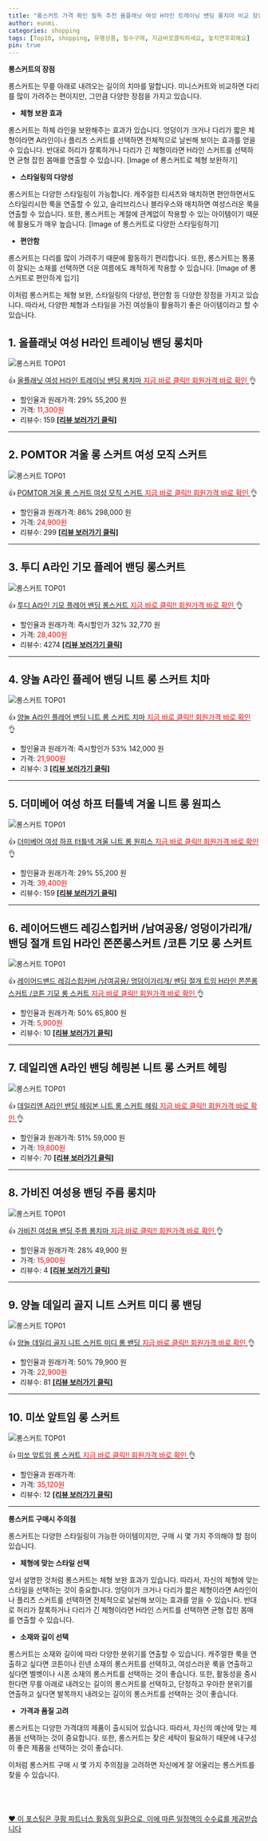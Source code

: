 ```yaml
---
title: "롱스커트 가격 확인 필독 추천 올플래닛 여성 H라인 트레이닝 밴딩 롱치마 비교 장점 구매가이드"
author: eunmi.
categories: shopping
tags: [Top10, shopping, 유행상품, 필수구매, 지금바로클릭하세요, 놓치면후회해요]
pin: true
---
```

**롱스커트의 장점**

롱스커트는 무릎 아래로 내려오는 길이의 치마를 말합니다. 미니스커트와 비교하면 다리를 많이 가려주는 편이지만, 그만큼 다양한 장점을 가지고 있습니다.

* **체형 보완 효과**

롱스커트는 하체 라인을 보완해주는 효과가 있습니다. 엉덩이가 크거나 다리가 짧은 체형이라면 A라인이나 플리츠 스커트를 선택하면 전체적으로 날씬해 보이는 효과를 얻을 수 있습니다. 반대로 허리가 잘록하거나 다리가 긴 체형이라면 H라인 스커트를 선택하면 균형 잡힌 몸매를 연출할 수 있습니다.
[Image of 롱스커트로 체형 보완하기]

* **스타일링의 다양성**

롱스커트는 다양한 스타일링이 가능합니다. 캐주얼한 티셔츠와 매치하면 편안하면서도 스타일리시한 룩을 연출할 수 있고, 슬리브리스나 블라우스와 매치하면 여성스러운 룩을 연출할 수 있습니다. 또한, 롱스커트는 계절에 관계없이 착용할 수 있는 아이템이기 때문에 활용도가 매우 높습니다.
[Image of 롱스커트로 다양한 스타일링하기]

* **편안함**

롱스커트는 다리를 많이 가려주기 때문에 활동하기 편리합니다. 또한, 롱스커트는 통풍이 잘되는 소재를 선택하면 더운 여름에도 쾌적하게 착용할 수 있습니다.
[Image of 롱스커트로 편안하게 입기]

이처럼 롱스커트는 체형 보완, 스타일링의 다양성, 편안함 등 다양한 장점을 가지고 있습니다. 따라서, 다양한 체형과 스타일을 가진 여성들이 활용하기 좋은 아이템이라고 할 수 있습니다.

   

## 1. 올플래닛 여성 H라인 트레이닝 밴딩 롱치마

![롱스커트 TOP01](https://thumbnail9.coupangcdn.com/thumbnails/remote/230x230ex/image/vendor_inventory/49dc/6bea57c15382a5844d63b09c9f30844d6edb8d9d34b7807cd0df93fa2189.jpg)


👍 [올플래닛 여성 H라인 트레이닝 밴딩 롱치마 <font color=red> 지금 바로 클릭!! 회원가격 바로 확인 </font> ](https://link.coupang.com/re/AFFSDP?lptag=AF3617701&subid=GithubCoopas&pageKey=7673253189&traceid=V0-153&itemId=20475214983&vendorItemId=87554374774) 👌 


- 할인율과 원래가격: 29%  55,200   원
- 가격: <span style='color:red'>11,300원</span>
- 리뷰수: 159  [**[리뷰 보러가기 클릭]**](https://link.coupang.com/re/AFFSDP?lptag=AF3617701&subid=GithubCoopas&pageKey=7673253189&traceid=V0-153&itemId=20475214983&vendorItemId=87554374774)

---


   

## 2. POMTOR 겨울 롱 스커트 여성 모직 스커트

![롱스커트 TOP01](https://thumbnail6.coupangcdn.com/thumbnails/remote/230x230ex/image/vendor_inventory/bf4c/f43b130d2fe5cf052e998b0a633f35510fe4be61e97ed8a00dd6bab6dd19.jpg)


👍 [POMTOR 겨울 롱 스커트 여성 모직 스커트 <font color=red> 지금 바로 클릭!! 회원가격 바로 확인 </font> ](https://link.coupang.com/re/AFFSDP?lptag=AF3617701&subid=GithubCoopas&pageKey=7699558720&traceid=V0-153&itemId=20611341662&vendorItemId=87685756342) 👌 


- 할인율과 원래가격: 86%  298,000   원
- 가격: <span style='color:red'>24,900원</span>
- 리뷰수: 299  [**[리뷰 보러가기 클릭]**](https://link.coupang.com/re/AFFSDP?lptag=AF3617701&subid=GithubCoopas&pageKey=7699558720&traceid=V0-153&itemId=20611341662&vendorItemId=87685756342)

---


   

## 3. 투디 A라인 기모 플레어 밴딩 롱스커트

![롱스커트 TOP01](https://thumbnail6.coupangcdn.com/thumbnails/remote/230x230ex/image/vendor_inventory/f7e5/723eccb8fdcb4687efeaf641d328f78f76c6f8ed64de8785ec3fcbbd9f3d.png)


👍 [투디 A라인 기모 플레어 밴딩 롱스커트 <font color=red> 지금 바로 클릭!! 회원가격 바로 확인 </font> ](https://link.coupang.com/re/AFFSDP?lptag=AF3617701&subid=GithubCoopas&pageKey=6962072310&traceid=V0-153&itemId=16952871071&vendorItemId=84130225841) 👌 


- 할인율과 원래가격: 즉시할인가 32%  32,770   원
- 가격: <span style='color:red'>28,400원</span>
- 리뷰수: 4274  [**[리뷰 보러가기 클릭]**](https://link.coupang.com/re/AFFSDP?lptag=AF3617701&subid=GithubCoopas&pageKey=6962072310&traceid=V0-153&itemId=16952871071&vendorItemId=84130225841)

---


   

## 4. 양놀 A라인 플레어 밴딩 니트 롱 스커트 치마

![롱스커트 TOP01](https://thumbnail10.coupangcdn.com/thumbnails/remote/230x230ex/image/vendor_inventory/b94b/b28722366841221d6b6438777ac42d0e719a6cec68dd04e91830e0991c55.jpg)


👍 [양놀 A라인 플레어 밴딩 니트 롱 스커트 치마 <font color=red> 지금 바로 클릭!! 회원가격 바로 확인 </font> ](https://link.coupang.com/re/AFFSDP?lptag=AF3617701&subid=GithubCoopas&pageKey=6784251465&traceid=V0-153&itemId=15965390114&vendorItemId=83171636056) 👌 


- 할인율과 원래가격: 즉시할인가 53%  142,000   원
- 가격: <span style='color:red'>21,900원</span>
- 리뷰수: 3  [**[리뷰 보러가기 클릭]**](https://link.coupang.com/re/AFFSDP?lptag=AF3617701&subid=GithubCoopas&pageKey=6784251465&traceid=V0-153&itemId=15965390114&vendorItemId=83171636056)

---


   

## 5. 더미베어 여성 하프 터틀넥 겨울 니트 롱 원피스

![롱스커트 TOP01](https://thumbnail8.coupangcdn.com/thumbnails/remote/230x230ex/image/vendor_inventory/d85f/6ec4dc0177cbdd94e5486c81ebbca99dd2bdb4a2862619668b282ca212f1.jpg)


👍 [더미베어 여성 하프 터틀넥 겨울 니트 롱 원피스 <font color=red> 지금 바로 클릭!! 회원가격 바로 확인 </font> ](https://link.coupang.com/re/AFFSDP?lptag=AF3617701&subid=GithubCoopas&pageKey=7647876221&traceid=V0-153&itemId=20340996244&vendorItemId=87425806065) 👌 


- 할인율과 원래가격: 29%  55,200   원
- 가격: <span style='color:red'>39,400원</span>
- 리뷰수: 159  [**[리뷰 보러가기 클릭]**](https://link.coupang.com/re/AFFSDP?lptag=AF3617701&subid=GithubCoopas&pageKey=7647876221&traceid=V0-153&itemId=20340996244&vendorItemId=87425806065)

---


   

## 6. 레이어드밴드 레깅스힙커버 /남여공용/ 엉덩이가리개/ 밴딩 절개 트임 H라인 쫀쫀롱스커트 /코튼 기모 롱 스커트

![롱스커트 TOP01](https://thumbnail7.coupangcdn.com/thumbnails/remote/230x230ex/image/vendor_inventory/d713/ed30229bb53a32ad0c2f2752c15b7176cca0b4bcbed9202f3a080d466af8.jpg)


👍 [레이어드밴드 레깅스힙커버 /남여공용/ 엉덩이가리개/ 밴딩 절개 트임 H라인 쫀쫀롱스커트 /코튼 기모 롱 스커트 <font color=red> 지금 바로 클릭!! 회원가격 바로 확인 </font> ](https://link.coupang.com/re/AFFSDP?lptag=AF3617701&subid=GithubCoopas&pageKey=6807170283&traceid=V0-153&itemId=16092059130&vendorItemId=83289726052) 👌 


- 할인율과 원래가격: 50%  65,800   원
- 가격: <span style='color:red'>5,900원</span>
- 리뷰수: 10  [**[리뷰 보러가기 클릭]**](https://link.coupang.com/re/AFFSDP?lptag=AF3617701&subid=GithubCoopas&pageKey=6807170283&traceid=V0-153&itemId=16092059130&vendorItemId=83289726052)

---


   

## 7. 데일리앤 A라인 밴딩 헤링본 니트 롱 스커트 헤링

![롱스커트 TOP01](https://thumbnail7.coupangcdn.com/thumbnails/remote/230x230ex/image/vendor_inventory/2b1a/e44e5b5b68afe47f004207093ee1113146c6380ec163f70316789b82f0da.jpg)


👍 [데일리앤 A라인 밴딩 헤링본 니트 롱 스커트 헤링 <font color=red> 지금 바로 클릭!! 회원가격 바로 확인 </font> ](https://link.coupang.com/re/AFFSDP?lptag=AF3617701&subid=GithubCoopas&pageKey=6785055368&traceid=V0-153&itemId=15968907052&vendorItemId=83175052291) 👌 


- 할인율과 원래가격: 51%  59,000   원
- 가격: <span style='color:red'>19,800원</span>
- 리뷰수: 70  [**[리뷰 보러가기 클릭]**](https://link.coupang.com/re/AFFSDP?lptag=AF3617701&subid=GithubCoopas&pageKey=6785055368&traceid=V0-153&itemId=15968907052&vendorItemId=83175052291)

---


   

## 8. 가비진 여성용 밴딩 주름 롱치마

![롱스커트 TOP01](https://thumbnail6.coupangcdn.com/thumbnails/remote/230x230ex/image/retail/images/2020/09/23/12/8/90935630-d038-4243-aa2d-51074e1df792.jpg)


👍 [가비진 여성용 밴딩 주름 롱치마 <font color=red> 지금 바로 클릭!! 회원가격 바로 확인 </font> ](https://link.coupang.com/re/AFFSDP?lptag=AF3617701&subid=GithubCoopas&pageKey=4388673420&traceid=V0-153&itemId=5198708724&vendorItemId=84206256793) 👌 


- 할인율과 원래가격: 28%  49,900   원
- 가격: <span style='color:red'>15,900원</span>
- 리뷰수: 4  [**[리뷰 보러가기 클릭]**](https://link.coupang.com/re/AFFSDP?lptag=AF3617701&subid=GithubCoopas&pageKey=4388673420&traceid=V0-153&itemId=5198708724&vendorItemId=84206256793)

---


   

## 9. 양놀 데일리 골지 니트 스커트 미디 롱 밴딩

![롱스커트 TOP01](https://thumbnail10.coupangcdn.com/thumbnails/remote/230x230ex/image/vendor_inventory/ca00/2a16c6439420cbda8d076e53b0b1189a8bdf3c461779de0f101a3313e874.jpg)


👍 [양놀 데일리 골지 니트 스커트 미디 롱 밴딩 <font color=red> 지금 바로 클릭!! 회원가격 바로 확인 </font> ](https://link.coupang.com/re/AFFSDP?lptag=AF3617701&subid=GithubCoopas&pageKey=7631451472&traceid=V0-153&itemId=20255428039&vendorItemId=87343226234) 👌 


- 할인율과 원래가격: 50%  79,900   원
- 가격: <span style='color:red'>22,900원</span>
- 리뷰수: 81  [**[리뷰 보러가기 클릭]**](https://link.coupang.com/re/AFFSDP?lptag=AF3617701&subid=GithubCoopas&pageKey=7631451472&traceid=V0-153&itemId=20255428039&vendorItemId=87343226234)

---


   

## 10. 미쏘 앞트임 롱 스커트

![롱스커트 TOP01](https://thumbnail8.coupangcdn.com/thumbnails/remote/230x230ex/image/retail/images/2023/09/06/13/3/e5ac8b8f-d75e-43b4-ac99-da500e994942.jpg)


👍 [미쏘 앞트임 롱 스커트 <font color=red> 지금 바로 클릭!! 회원가격 바로 확인 </font> ](https://link.coupang.com/re/AFFSDP?lptag=AF3617701&subid=GithubCoopas&pageKey=7578819858&traceid=V0-153&itemId=20002205174&vendorItemId=87099289406) 👌 


- 할인율과 원래가격: 
- 가격: <span style='color:red'>35,120원</span>
- 리뷰수: 12  [**[리뷰 보러가기 클릭]**](https://link.coupang.com/re/AFFSDP?lptag=AF3617701&subid=GithubCoopas&pageKey=7578819858&traceid=V0-153&itemId=20002205174&vendorItemId=87099289406)

---
**롱스커트 구매시 주의점**

롱스커트는 다양한 스타일링이 가능한 아이템이지만, 구매 시 몇 가지 주의해야 할 점이 있습니다.

* **체형에 맞는 스타일 선택**

앞서 설명한 것처럼 롱스커트는 체형 보완 효과가 있습니다. 따라서, 자신의 체형에 맞는 스타일을 선택하는 것이 중요합니다. 엉덩이가 크거나 다리가 짧은 체형이라면 A라인이나 플리츠 스커트를 선택하면 전체적으로 날씬해 보이는 효과를 얻을 수 있습니다. 반대로 허리가 잘록하거나 다리가 긴 체형이라면 H라인 스커트를 선택하면 균형 잡힌 몸매를 연출할 수 있습니다.

* **소재와 길이 선택**

롱스커트는 소재와 길이에 따라 다양한 분위기를 연출할 수 있습니다. 캐주얼한 룩을 연출하고 싶다면 코튼이나 린넨 소재의 롱스커트를 선택하고, 여성스러운 룩을 연출하고 싶다면 벨벳이나 시폰 소재의 롱스커트를 선택하는 것이 좋습니다. 또한, 활동성을 중시한다면 무릎 아래로 내려오는 길이의 롱스커트를 선택하고, 단정하고 우아한 분위기를 연출하고 싶다면 발목까지 내려오는 길이의 롱스커트를 선택하는 것이 좋습니다.

* **가격과 품질 고려**

롱스커트는 다양한 가격대의 제품이 출시되어 있습니다. 따라서, 자신의 예산에 맞는 제품을 선택하는 것이 중요합니다. 또한, 롱스커트는 잦은 세탁이 필요하기 때문에 내구성이 좋은 제품을 선택하는 것이 좋습니다.

이처럼 롱스커트 구매 시 몇 가지 주의점을 고려하면 자신에게 잘 어울리는 롱스커트를 찾을 수 있습니다.<br><br><br><br><br> [ ❤  이 포스팅은 쿠팡 파트너스 활동의 일환으로, 이에 따른 일정액의 수수료를 제공받습니다](https://link.coupang.com/a/bcEFyh)